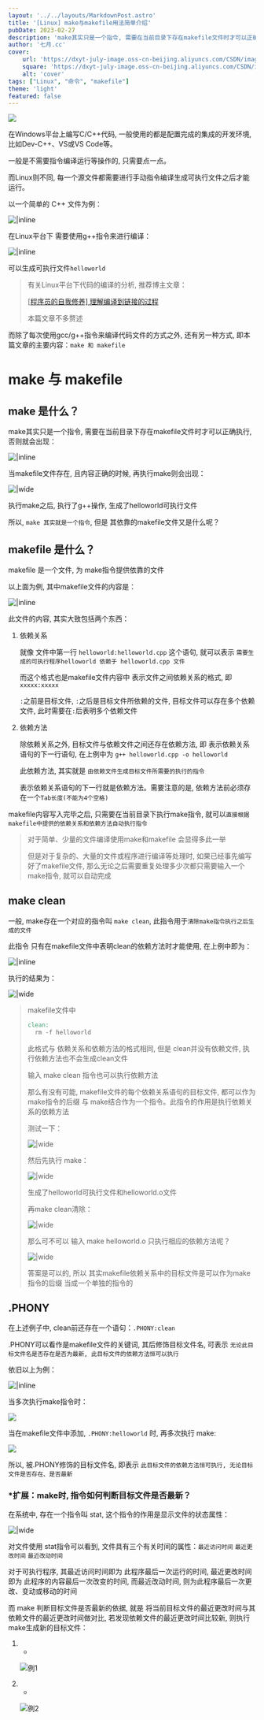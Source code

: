 ```yaml
---
layout: '../../layouts/MarkdownPost.astro'
title: '[Linux] make与makefile用法简单介绍'
pubDate: 2023-02-27
description: 'make其实只是一个指令, 需要在当前目录下存在makefile文件时才可以正确执行'
author: '七月.cc'
cover:
    url: 'https://dxyt-july-image.oss-cn-beijing.aliyuncs.com/CSDN/image-20230410145307692.png'
    square: 'https://dxyt-july-image.oss-cn-beijing.aliyuncs.com/CSDN/image-20230410145307692.png'
    alt: 'cover'
tags: ["Linux", "命令", "makefile"]
theme: 'light'
featured: false
---
```


![ ](https://dxyt-july-image.oss-cn-beijing.aliyuncs.com/CSDN/image-20230410145307692.png)

在Windows平台上编写C/C++代码, 一般使用的都是配置完成的集成的开发环境, 比如Dev-C++、VS或VS Code等。

一般是不需要指令编译运行等操作的, 只需要点一点。

而Linux则不同, 每一个源文件都需要进行手动指令编译生成可执行文件之后才能运行。

以一个简单的 C++ 文件为例：

![|inline](https://dxyt-july-image.oss-cn-beijing.aliyuncs.com/CSDN/image-20230227112324266.png)

在Linux平台下 需要使用g++指令来进行编译：

![|inline](https://dxyt-july-image.oss-cn-beijing.aliyuncs.com/CSDN/image-20230227112451565.png)

可以生成可执行文件`helloworld`

> 有关Linux平台下代码的编译的分析, 推荐博主文章：
>
> [[程序员的自我修养\] 理解编译到链接的过程](http://julysblog.cn/posts/Compile&Link)
>
> 本篇文章不多赘述

而除了每次使用gcc/g++指令来编译代码文件的方式之外, 还有另一种方式, 即本篇文章的主要内容：`make 和 makefile`

# make 与 makefile

## make 是什么？

make其实只是一个指令, 需要在当前目录下存在makefile文件时才可以正确执行, 否则就会出现：

![|inline](https://dxyt-july-image.oss-cn-beijing.aliyuncs.com/CSDN/image-20230227114212877.png)

当makefile文件存在, 且内容正确的时候, 再执行make则会出现：

![|wide](https://dxyt-july-image.oss-cn-beijing.aliyuncs.com/CSDN/image-20230227115214759.png)

执行make之后, 执行了g++操作, 生成了helloworld可执行文件

所以, `make 其实就是一个指令`, 但是 其依靠的makefile文件又是什么呢？

## makefile 是什么？

makefile 是一个文件, 为 make指令提供依靠的文件

以上面为例, 其中makefile文件的内容是：

![|inline](https://dxyt-july-image.oss-cn-beijing.aliyuncs.com/CSDN/image-20230228211500117.png)

此文件的内容, 其实大致包括两个东西：

1. 依赖关系

	就像 文件中第一行 `helloworld:helloworld.cpp` 这个语句, 就可以表示 `需要生成的可执行程序helloworld 依赖于 helloworld.cpp 文件`

	而这个格式也是makefile文件内容中 表示文件之间依赖关系的格式, 即 `xxxxx:xxxxx`

	`:`之前是目标文件, `:`之后是目标文件所依赖的文件, 目标文件可以存在多个依赖文件, 此时需要在`:`后表明多个依赖文件

2. 依赖方法

	除依赖关系之外, 目标文件与依赖文件之间还存在依赖方法, 即 表示依赖关系语句的下一行语句, 在上例中为 `g++ helloworld.cpp -o helloworld`

	此依赖方法, 其实就是 `由依赖文件生成目标文件所需要的执行的指令`

	表示依赖关系语句的下一行就是依赖方法。需要注意的是, 依赖方法前必须存在一个`Tab长度(不能为4个空格)`

makefile内容写入完毕之后, 只需要在当前目录下执行make指令, 就可以`直接根据makefile中提供的依赖关系和依赖方法自动执行指令`

> 对于简单、少量的文件编译使用make和makefile 会显得多此一举
>
> 但是对于复杂的、大量的文件或程序进行编译等处理时, 如果已经事先编写好了makefile文件, 那么无论之后需要重复处理多少次都只需要输入一个make指令, 就可以自动完成

## make clean

一般, make存在一个对应的指令叫 `make clean`, 此指令用于`清除make指令执行之后生成的文件`

此指令 只有在makefile文件中表明clean的依赖方法时才能使用, 在上例中即为：

![|inline](https://dxyt-july-image.oss-cn-beijing.aliyuncs.com/CSDN/image-20230228215630769.png)

执行的结果为：

![|wide](https://dxyt-july-image.oss-cn-beijing.aliyuncs.com/CSDN/image-20230228220043504.png)

> makefile文件中
>
> ```makefile
> clean:
> 	rm -f helloworld
> ```
>
> 此格式与 依赖关系和依赖方法的格式相同, 但是 clean并没有依赖文件, 执行依赖方法也不会生成clean文件
>
> 输入 make clean 指令也可以执行依赖方法
>
> 那么有没有可能, makefile文件的每个依赖关系语句的目标文件, 都可以作为make指令的后缀 与 make结合作为一个指令。此指令的作用是执行依赖关系的依赖方法
>
> 测试一下：
>
> ![|wide](https://dxyt-july-image.oss-cn-beijing.aliyuncs.com/CSDN/image-20230228222513199.png)
>
> 然后先执行 make：
>
> ![|wide](https://dxyt-july-image.oss-cn-beijing.aliyuncs.com/CSDN/image-20230228222633669.png)
>
> 生成了helloworld可执行文件和helloworld.o文件
>
> 再make clean清除：
>
> ![|wide](https://dxyt-july-image.oss-cn-beijing.aliyuncs.com/CSDN/image-20230228222754184.png)
>
> 那么可不可以 输入 make helloworld.o 只执行相应的依赖方法呢？
>
> ![|wide](https://dxyt-july-image.oss-cn-beijing.aliyuncs.com/CSDN/image-20230228223021219.png)
>
> 答案是可以的, 所以 其实makefile依赖关系中的目标文件是可以作为make指令的后缀 当成一个单独的指令的

## .PHONY

在上述例子中, clean前还存在一个语句：`.PHONY:clean`

.PHONY可以看作是makefile文件的关键词, 其后修饰目标文件名, 可表示 `无论此目标文件名是否存在是否为最新, 此目标文件的依赖方法恒可以执行`

依旧以上为例：

![|inline](https://dxyt-july-image.oss-cn-beijing.aliyuncs.com/CSDN/image-20230228230610372.png)

当多次执行make指令时：

![ ](https://dxyt-july-image.oss-cn-beijing.aliyuncs.com/CSDN/image-20230228230837691.png)

当在makefile文件中添加, `.PHONY:helloworld` 时, 再多次执行 make: 

![ ](https://dxyt-july-image.oss-cn-beijing.aliyuncs.com/CSDN/image-20230228231503651.png)

所以, 被.PHONY修饰的目标文件名, 即表示 `此目标文件的依赖方法恒可执行, 无论目标文件是否存在、是否最新`

### *扩展：make时, 指令如何判断目标文件是否最新？

在系统中, 存在一个指令叫 stat, 这个指令的作用是显示文件的状态属性：

![|wide](https://dxyt-july-image.oss-cn-beijing.aliyuncs.com/CSDN/image-20230301165423095.png)

对文件使用 stat指令可以看到, 文件具有三个有关时间的属性：`最近访问时间` `最近更改时间` `最近改动时间`

对于可执行程序, 其最近访问时间即为 此程序最后一次运行的时间, 最近更改时间即为 此程序的内容最后一次改变的时间, 而最近改动时间, 则为此程序最后一次更改、变动或移动的时间

而 make 判断目标文件是否最新的依据, 就是 将当前目标文件的最近更改时间与其依赖文件的最近更改时间做对比, 若发现依赖文件的最近更改时间比较新, 则执行make生成新的目标文件：

1. - 

	![例1](https://dxyt-july-image.oss-cn-beijing.aliyuncs.com/CSDN/image-20230301170213210.png)

2. - 

	![例2](https://dxyt-july-image.oss-cn-beijing.aliyuncs.com/CSDN/image-20230301171323048.png)
